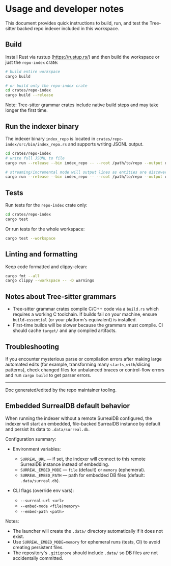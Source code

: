 # Usage and developer notes

This document provides quick instructions to build, run, and test the Tree-sitter backed repo indexer included in this workspace.

## Build

Install Rust via rustup (https://rustup.rs/) and then build the workspace or just the `repo-index` crate:

```bash
# build entire workspace
cargo build

# or build only the repo-index crate
cd crates/repo-index
cargo build --release
```

Note: Tree-sitter grammar crates include native build steps and may take longer the first time.

## Run the indexer binary

The indexer binary `index_repo` is located in `crates/repo-index/src/bin/index_repo.rs` and supports writing JSONL output.

```bash
cd crates/repo-index
# write full JSONL to file
cargo run --release --bin index_repo -- --root /path/to/repo --output out.jsonl

# streaming/incremental mode will output lines as entities are discovered
cargo run --release --bin index_repo -- --root /path/to/repo --output out.jsonl --incremental
```

## Tests

Run tests for the `repo-index` crate only:

```bash
cd crates/repo-index
cargo test
```

Or run tests for the whole workspace:

```bash
cargo test --workspace
```

## Linting and formatting

Keep code formatted and clippy-clean:

```bash
cargo fmt --all
cargo clippy --workspace -- -D warnings
```

## Notes about Tree-sitter grammars

- Tree-sitter grammar crates compile C/C++ code via a `build.rs` which requires a working C toolchain. If builds fail on your machine, ensure `build-essential` (or your platform's equivalent) is installed.
- First-time builds will be slower because the grammars must compile. CI should cache `target/` and any compiled artifacts.

## Troubleshooting

If you encounter mysterious parse or compilation errors after making large automated edits (for example, transforming many `starts_with`/slicing patterns), check changed files for unbalanced braces or control-flow errors and run `cargo build` to get parser errors.

---

Doc generated/edited by the repo maintainer tooling.

## Embedded SurrealDB default behavior

When running the indexer without a remote SurrealDB configured, the indexer will start an embedded, file-backed SurrealDB instance by default and persist its data to `.data/surreal.db`.

Configuration summary:

- Environment variables:
	- `SURREAL_URL` — if set, the indexer will connect to this remote SurrealDB instance instead of embedding.
	- `SURREAL_EMBED_MODE` — `file` (default) or `memory` (ephemeral).
	- `SURREAL_EMBED_PATH` — path for embedded DB files (default: `.data/surreal.db`).

- CLI flags (override env vars):
	- `--surreal-url <url>`
	- `--embed-mode <file|memory>`
	- `--embed-path <path>`

Notes:

- The launcher will create the `.data/` directory automatically if it does not exist.
- Use `SURREAL_EMBED_MODE=memory` for ephemeral runs (tests, CI) to avoid creating persistent files.
- The repository's `.gitignore` should include `.data/` so DB files are not accidentally committed.
